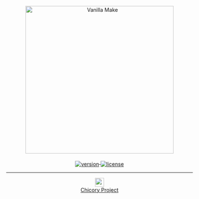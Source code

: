 <p align="center">
  <a href="https://github.com/vanilla-ui/vanilla-make">
    <img src="https://rawgit.com/vanilla-ui/logo/master/vanilla-make/logo.png" alt="Vanilla Make" width="400" align="middle" />
  </a>
</p>

<p align="center">
  <a href="https://www.npmjs.com/package/vanilla-make">
    <img src="https://img.shields.io/npm/v/vanilla-make.svg" alt="version" align="middle" />
  </a>
  <a href="https://www.npmjs.com/package/vanilla-make">
    <img src="https://img.shields.io/npm/l/vanilla-make.svg" alt="license" align="middle" />
  </a>
</p>

***

<p align="center">
  <a href="http://chicory.io/">
    <img src="https://rawgit.com/chicory-project/logo/master/icon-24.svg" width="24" height="24" align="middle" /><br />
    Chicory Project
  </a>
</p>
